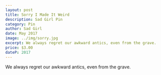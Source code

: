 ```yaml
---
layout: post
title: Sorry I Made It Weird
description: Sad Girl Pin
category: Pin
author: Sad Girl
date: May 2017
image: ../img/sorry.jpg
excerpt: We always regret our awkward antics, even from the grave.
price: $3.00
dateP: 2017
---
```


We always regret our awkward antics, even from the grave.
